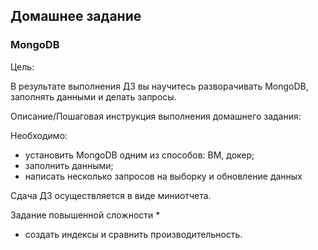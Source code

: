## Домашнее задание

### MongoDB

Цель:

В результате выполнения ДЗ вы научитесь разворачивать MongoDB, заполнять данными и делать запросы.

Описание/Пошаговая инструкция выполнения домашнего задания:

Необходимо:

- установить MongoDB одним из способов: ВМ, докер;
- заполнить данными;
- написать несколько запросов на выборку и обновление данных

Сдача ДЗ осуществляется в виде миниотчета.

Задание повышенной сложности *
- создать индексы и сравнить производительность.


